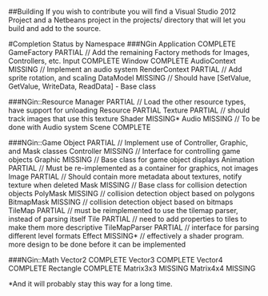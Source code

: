 
##Building
    If you wish to contribute you will find a Visual Studio 2012 Project and a Netbeans
    project in the projects/ directory that will let you build and add to the source.

#Completion Status by Namespace
###NGin
    Application                         COMPLETE
    GameFactory                         PARTIAL		// Add the remaining Factory methods for Images, Controllers, etc.
    Input                               COMPLETE
    Window                              COMPLETE
    AudioContext                        MISSING		// Implement an audio system
    RenderContext                       PARTIAL		// Add sprite rotation, and scaling
    DataModel                           MISSING		// Should have [SetValue, GetValue, WriteData, ReadData] - Base class

###NGin::Resource
    Manager                             PARTIAL		// Load the other resource types, have support for unloading
    Resource                            PARTIAL
    Texture                             PARTIAL		// should track images that use this texture
    Shader                              MISSING*
    Audio                               MISSING		// To be done with Audio system
    Scene                               COMPLETE

###NGin::Game
    Object                              PARTIAL		// Implement use of Controller, Graphic, and Mask classes
    Controller                          MISSING		// Interface for controlling game objects
    Graphic                             MISSING		// Base class for game object displays
    Animation                           PARTIAL		// Must be re-implemented as a container for graphics, not images
    Image                               PARTIAL		// Should contain more metadata about textures, notify texture when deleted
    Mask                                MISSING		// Base class for collision detection objects
    PolyMask                            MISSING		// collision detection object based on polygons
    BitmapMask                          MISSING		// collision detection object based on bitmaps
    TileMap                             PARTIAL		// must be reimplemented to use the tilemap parser, instead of parsing itself
    Tile                                PARTIAL		// need to add properties to tiles to make them more descriptive
    TileMapParser                       PARTIAL		// interface for parsing different level formats
    Effect                              MISSING*	// effectively a shader program. more design to be done before it can be implemented

###NGin::Math
    Vector2                             COMPLETE
    Vector3                             COMPLETE
    Vector4                             COMPLETE
    Rectangle                           COMPLETE
    Matrix3x3                           MISSING
    Matrix4x4                           MISSING


*And it will probably stay this way for a long time.
